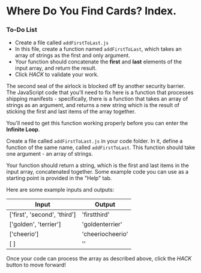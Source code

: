 # Where Do You Find Cards? Index.

<div class="aside">
<h3>To-Do List</h3>
<ul>
  <li>Create a file called <code>addFirstToLast.js</code></li>
  <li>In this file, create a function named <code>addFirstToLast</code>, which takes an array of strings as the first and only argument.</li>
  <li>Your function should concatenate the <b>first</b> and <b>last</b> elements of the input array, and return the result.</li>
  <li>Click <em>HACK</em> to validate your work.</li>
</ul>
</div>

The second seal of the airlock is blocked off by another security barrier. The JavaScript code that you'll need to fix here is a function that processes shipping manifests - specifically, there is a function that takes an array of strings as an argument, and returns a new string which is the result of sticking the first and last items of the array together.

You'll need to get this function working properly before you can enter the **Infinite Loop**.

Create a file called `addFirstToLast.js` in your code folder. In it, define a function of the same name, called `addFirstToLast`. This function should take one argument - an array of strings. 

Your function should return a string, which is the first and last items in the input array, concatenated together. Some example code you can use as a starting point is provided in the "Help" tab.

Here are some example inputs and outputs:

| Input                        | Output           |
| ---------------------------- | ---------------- |
| ['first', 'second', 'third'] | 'firstthird'     |
| ['golden', 'terrier']        | 'goldenterrier'  |
| ['cheerio']                  | 'cheeriocheerio' |
| [ ]                           | ''               |

Once your code can process the array as described above, click the *HACK* button to move forward!
